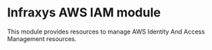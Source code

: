 # Infraxys AWS IAM module

This module provides resources to manage AWS Identity And Access Management resources.
 
 
 
